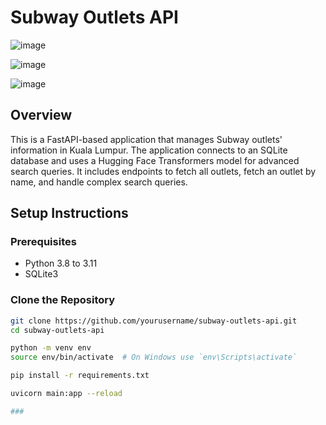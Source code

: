 # Subway Outlets API

![image](https://github.com/user-attachments/assets/e31e2887-1305-434a-9791-bc46b70a9690)

![image](https://github.com/user-attachments/assets/28847d0f-4bbd-4ac6-8b18-79e7ee30179a)

![image](https://github.com/user-attachments/assets/d050e65c-3f7b-44fa-9284-737372f1c2e0)

## Overview
This is a FastAPI-based application that manages Subway outlets' information in Kuala Lumpur. The application connects to an SQLite database and uses a Hugging Face Transformers model for advanced search queries. It includes endpoints to fetch all outlets, fetch an outlet by name, and handle complex search queries.

## Setup Instructions

### Prerequisites
- Python 3.8 to 3.11
- SQLite3

### Clone the Repository
```bash
git clone https://github.com/yourusername/subway-outlets-api.git
cd subway-outlets-api

python -m venv env
source env/bin/activate  # On Windows use `env\Scripts\activate`

pip install -r requirements.txt

uvicorn main:app --reload

###



